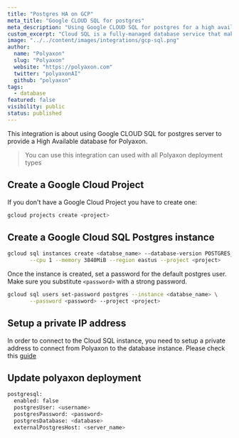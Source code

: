 ```yaml
---
title: "Postgres HA on GCP"
meta_title: "Google CLOUD SQL for postgres"
meta_description: "Using Google CLOUD SQL for postgres for a high available Polyaxon sql storage of your experiments and jobs records."
custom_excerpt: "Cloud SQL is a fully-managed database service that makes it easy to set up, maintain, manage, and administer your relational PostgreSQL and MySQL databases in the cloud. Cloud SQL offers high performance, scalability, and convenience. Hosted on Google Cloud Platform, Cloud SQL provides a database infrastructure for applications running anywhere."
image: "../../content/images/integrations/gcp-sql.png"
author:
  name: "Polyaxon"
  slug: "Polyaxon"
  website: "https://polyaxon.com"
  twitter: "polyaxonAI"
  github: "polyaxon"
tags: 
  - database
featured: false
visibility: public
status: published
---
```


This integration is about using Google CLOUD SQL for postgres server to provide a High Available database for Polyaxon.

> You can use this integration can used with all Polyaxon deployment types

## Create a Google Cloud Project

If you don't have a Google Cloud Project you have to create one:

```bash
gcloud projects create <project>
```

## Create a Google Cloud SQL Postgres instance

```bash
gcloud sql instances create <databse_name> --database-version POSTGRES_9_6 \
       --cpu 1 --memory 3840MiB --region eastus --project <project>
```

Once the instance is created, set a password for the default postgres user. Make sure you substitute `<password>` with a strong password.

```bash
gcloud sql users set-password postgres --instance <databse_name> \
       --password <password> --project <project>
```

## Setup a private IP address

In order to connect to the Cloud SQL instance, you need to setup a private address to connect from Polyaxon to the database instance. 
Please check this [guide](https://cloud.google.com/sql/docs/postgres/connect-kubernetes-engine)


## Update polyaxon deployment

```python
postgresql:
  enabled: false
  postgresUser: <username>
  postgresPassword: <password>
  postgresDatabase: <database>
  externalPostgresHost: <server_name>
``` 

